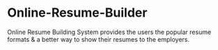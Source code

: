 # Online-Resume-Builder
Online Resume Building System provides the users the popular resume formats &amp; a better way to show their resumes to the employers.
